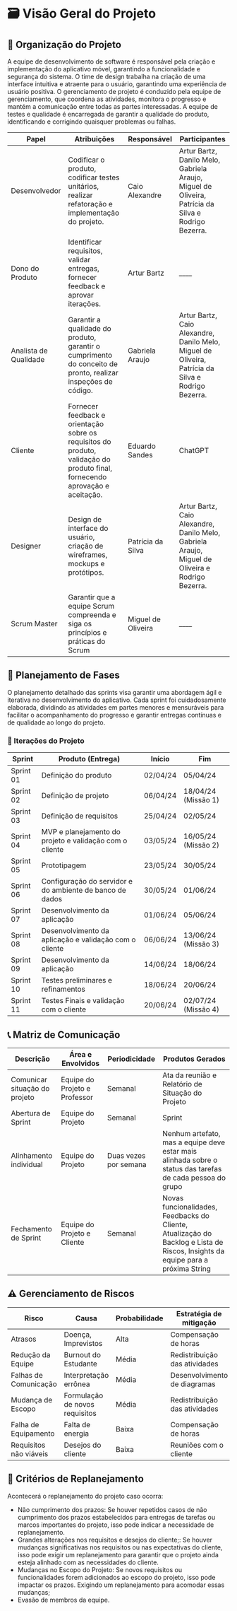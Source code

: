# 🗃 Visão Geral do Projeto

## 🔨 Organização do Projeto

A equipe de desenvolvimento de software é responsável pela criação e implementação do aplicativo móvel, garantindo a funcionalidade e segurança do sistema. O time de design trabalha na criação de uma interface intuitiva e atraente para o usuário, garantindo uma experiência de usuário positiva. O gerenciamento de projeto é conduzido pela equipe de gerenciamento, que coordena as atividades, monitora o progresso e mantém a comunicação entre todas as partes interessadas. A equipe de testes e qualidade é encarregada de garantir a qualidade do produto, identificando e corrigindo quaisquer problemas ou falhas.

| Papel                 | Atribuições                                                                                                                   | Responsável        | Participantes |
| --------------------- | ----------------------------------------------------------------------------------------------------------------------------- | ------------------ | ------------- |
| Desenvolvedor         | Codificar o produto, codificar testes unitários, realizar refatoração e implementação do projeto.                             | Caio Alexandre     | Artur Bartz, Danilo Melo, Gabriela Araujo, Miguel de Oliveira, Patrícia da Silva e Rodrigo Bezerra.|
| Dono do Produto       | Identificar requisitos, validar entregas, fornecer feedback e aprovar iterações.                                              | Artur Bartz        |               ____ |
| Analista de Qualidade | Garantir a qualidade do produto, garantir o cumprimento do conceito de pronto, realizar inspeções de código.                  | Gabriela Araujo    | Artur Bartz, Caio Alexandre, Danilo Melo, Miguel de Oliveira, Patrícia da Silva e Rodrigo Bezerra.|
| Cliente               | Fornecer feedback e orientação sobre os requisitos do produto, validação do produto final, fornecendo aprovação e aceitação.  | Eduardo Sandes     | ChatGPT|
| Designer              | Design de interface do usuário, criação de wireframes, mockups e protótipos.                                                  | Patrícia da Silva  | Artur Bartz, Caio Alexandre, Danilo Melo, Gabriela Araujo, Miguel de Oliveira e Rodrigo Bezerra.|
| Scrum Master          | Garantir que a equipe Scrum compreenda e siga os princípios e práticas do Scrum                                               | Miguel de Oliveira |   ____ |

## 📃 Planejamento de Fases

O planejamento detalhado das sprints visa garantir uma abordagem ágil e
iterativa no desenvolvimento do aplicativo. Cada sprint foi cuidadosamente
elaborada, dividindo as atividades em partes menores e mensuráveis para
facilitar o acompanhamento do progresso e garantir entregas contínuas e de
qualidade ao longo do projeto.

### 📑 Iterações do Projeto

| Sprint    | Produto (Entrega)                                        | Início   | Fim                 |
| --------- | -------------------------------------------------------- | -------- | ------------------- |
| Sprint 01 | Definição do produto                                     | 02/04/24 | 05/04/24            |
| Sprint 02 | Definição de projeto                                     | 06/04/24 | 18/04/24 (Missão 1) |
| Sprint 03 | Definição de requisitos                                  | 25/04/24 | 02/05/24            |
| Sprint 04 | MVP e planejamento do projeto e validação com o cliente  | 03/05/24 | 16/05/24 (Missão 2) |
| Sprint 05 | Prototipagem                                             | 23/05/24 | 30/05/24            |
| Sprint 06 | Configuração do servidor e do ambiente de banco de dados | 30/05/24 | 01/06/24            |
| Sprint 07 | Desenvolvimento da aplicação                             | 01/06/24 | 05/06/24            |
| Sprint 08 | Desenvolvimento da aplicação e validação com o cliente   | 06/06/24 | 13/06/24 (Missão 3) |
| Sprint 09 | Desenvolvimento da aplicação                             | 14/06/24 | 18/06/24            |
| Sprint 10 | Testes preliminares e refinamentos                       | 18/06/24 | 20/06/24            |
| Sprint 11 | Testes Finais e validação com o cliente                  | 20/06/24 | 02/07/24 (Missão 4) |

## 📞 Matriz de Comunicação

| Descrição                     | Área e Envolvidos             | Periodicidade         | Produtos Gerados                                                                                                                 |
| ----------------------------- | ----------------------------- | --------------------- | -------------------------------------------------------------------------------------------------------------------------------- |
| Comunicar situação do projeto | Equipe do Projeto e Professor | Semanal               | Ata da reunião e Relatório de Situação do Projeto                                                                                |
| Abertura de Sprint            | Equipe do Projeto             | Semanal               | Sprint                                                                                                                           |
| Alinhamento individual        | Equipe do Projeto             | Duas vezes por semana | Nenhum artefato, mas a equipe deve estar mais alinhada sobre o status das tarefas de cada pessoa do grupo                        |
| Fechamento de Sprint          | Equipe do Projeto e Cliente   | Semanal               | Novas funcionalidades, Feedbacks do Cliente, Atualização do Backlog e Lista de Riscos, Insights da equipe para a próxima String  |

## ⚠️ Gerenciamento de Riscos

| Risco                  | Causa                          | Probabilidade | Estratégia de mitigação       |
| ---------------------- | ------------------------------ | ------------- | ----------------------------- |
| Atrasos                | Doença, Imprevistos            | Alta          | Compensação de horas          |
| Redução da Equipe      | Burnout do Estudante           | Média         | Redistribuição das atividades |
| Falhas de Comunicação  | Interpretação errônea          | Média         | Desenvolvimento de diagramas  |
| Mudança de Escopo      | Formulação de novos requisitos | Média         | Redistribuição das atividades |
| Falha de Equipamento   | Falta de energia               | Baixa         | Compensação de horas          |
| Requisitos não viáveis | Desejos do cliente             | Baixa         | Reuniões com o cliente        |

## 🔗 Critérios de Replanejamento
Acontecerá o replanejamento do projeto caso ocorra:
- Não cumprimento dos prazos: Se houver repetidos casos de não cumprimento dos prazos estabelecidos para entregas de tarefas ou marcos importantes do projeto, isso pode indicar a necessidade de replanejamento.
- Grandes alterações nos requisitos e desejos do cliente;: Se houver mudanças significativas nos requisitos ou nas expectativas do cliente, isso pode exigir um replanejamento para garantir que o projeto ainda esteja alinhado com as necessidades do cliente.
- Mudanças no Escopo do Projeto: Se novos requisitos ou funcionalidades forem adicionados ao escopo do projeto, isso pode impactar os prazos. Exigindo um replanejamento para acomodar essas mudanças;
- Evasão de membros da equipe.
